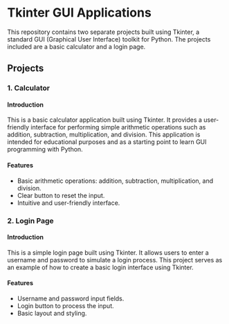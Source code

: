 # Tkinter GUI Applications

This repository contains two separate projects built using Tkinter, a standard GUI (Graphical User Interface) toolkit for Python. The projects included are a basic calculator and a login page.

## Projects

### 1. Calculator

#### Introduction

This is a basic calculator application built using Tkinter. It provides a user-friendly interface for performing simple arithmetic operations such as addition, subtraction, multiplication, and division. This application is intended for educational purposes and as a starting point to learn GUI programming with Python.

#### Features

- Basic arithmetic operations: addition, subtraction, multiplication, and division.
- Clear button to reset the input.
- Intuitive and user-friendly interface.

### 2. Login Page

#### Introduction

This is a simple login page built using Tkinter. It allows users to enter a username and password to simulate a login process. This project serves as an example of how to create a basic login interface using Tkinter.

#### Features
- Username and password input fields.
- Login button to process the input.
- Basic layout and styling.
